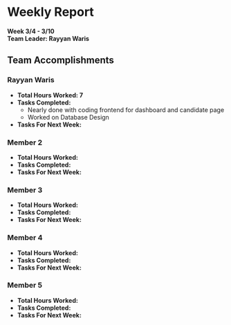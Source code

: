 # Weekly Report  
**Week 3/4 - 3/10**  
**Team Leader: Rayyan Waris**

## Team Accomplishments  
### Rayyan Waris
- **Total Hours Worked: 7**
- **Tasks Completed:**
    - Nearly done with coding frontend for dashboard and candidate page
    - Worked on Database Design 
- **Tasks For Next Week:**

### Member 2
- **Total Hours Worked:**
- **Tasks Completed:**
- **Tasks For Next Week:**

### Member 3
- **Total Hours Worked:**
- **Tasks Completed:**
- **Tasks For Next Week:**

### Member 4
- **Total Hours Worked:**
- **Tasks Completed:**
- **Tasks For Next Week:**

### Member 5
- **Total Hours Worked:**
- **Tasks Completed:**
- **Tasks For Next Week:**
